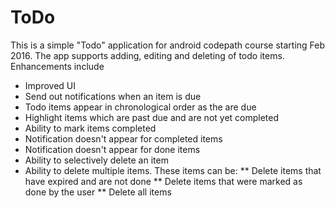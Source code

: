 # ToDo

This is a simple "Todo" application for android codepath course starting Feb 2016. The app supports adding, editing and deleting of todo items. Enhancements include

 * Improved UI
 * Send out notifications when an item is due
 * Todo items appear in chronological order as the are due
 * Highlight items which are past due and are not yet completed
 * Ability to mark items completed
 * Notification doesn't appear for completed items
 * Notification doesn't appear for done items
 * Ability to selectively delete an item
 * Ability to delete multiple items. These items can be:
   ** Delete items that have expired and are not done
   ** Delete items that were marked as done by the user
   ** Delete all items
